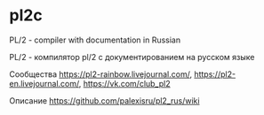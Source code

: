 ﻿pl2c
=======

PL/2 - compiler with documentation in Russian


PL/2 - компилятор pl/2 с документированием на русском языке

Сообщества https://pl2-rainbow.livejournal.com/, https://pl2-en.livejournal.com/, https://vk.com/club_pl2

Описание https://github.com/palexisru/pl2_rus/wiki
